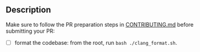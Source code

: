 ## Description

<!-- Describe the changes you've done -->

Make sure to follow the PR preparation steps in [CONTRIBUTING.md](https://github.com/Geequlim/ECMAScript/blob/master/CONTRIBUTING.md#preparing-your-pr) before submitting your PR:

- [ ] format the codebase: from the root, run `bash ./clang_format.sh`.

